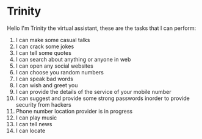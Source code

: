 # Trinity
 Hello I'm Trinity the virtual assistant, these are the tasks that I can perform:
  1. I can make some casual talks
  2. I can crack some jokes
  3. I can tell some quotes
  4. I can search about anything or anyone in web
  5. I can open any social websites
  6. I can choose you random numbers
  7. I can speak bad words
  8. I can wish and greet you
  9. I can provide the details of the service of your mobile number
  10. I can suggest and provide some strong passwords inorder to provide security from hackers
  11. Phone number location provider is in progress
  12. I can play music
  13. I can tell news
  14. I can locate
 
